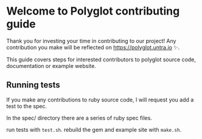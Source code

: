 # Welcome to Polyglot contributing guide
Thank you for investing your time in contributing to our project! Any contribution you make will be reflected on https://polyglot.untra.io ✨.

This guide covers steps for interested contributors to polyglot source code, documentation or example website.

## Running tests

If you make any contributions to ruby source code, I will request you add a test to the spec.

In the spec/ directory there are a series of ruby spec files.

run tests with `test.sh`.
rebuild the gem and example site with `make.sh`.

